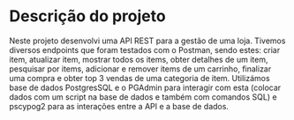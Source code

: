 # Descrição do projeto

Neste projeto desenvolvi uma API REST para a gestão de uma loja. Tivemos diversos endpoints que foram testados com o Postman, sendo estes: criar item, atualizar item, mostrar todos os items, obter detalhes de um item, pesquisar por items, adicionar e remover items de um carrinho, finalizar uma compra e obter top 3 vendas de uma categoria de item. 
Utilizámos base de dados PostgresSQL e o PGAdmin para interagir com esta (colocar dados com um script na base de dados e também com comandos SQL) e pscypog2 para as interações entre a API e a base de dados.
